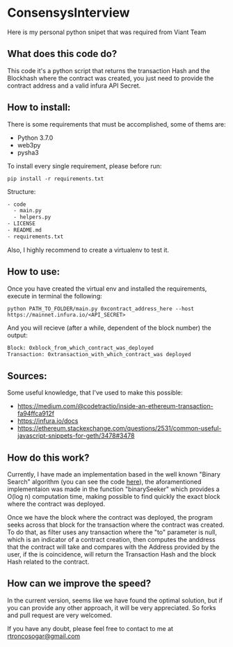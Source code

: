 # ConsensysInterview
Here is my personal python snipet that was required from Viant Team

## What does this code do?

This code it's a python script that returns the transaction Hash and the Blockhash where the contract was created, you just need to provide the contract address and a valid infura API Secret.

## How to install:

There is some requirements that must be accomplished, some of thems are:

 * Python 3.7.0
 * web3py
 * pysha3
 
To install every single requirement, please before run:
 
 `pip install -r requirements.txt` 
 
 Structure:
 ```bash
 - code
   - main.py
   - helpers.py
 - LICENSE
 - README.md
 - requirements.txt
 ```
 
 
 Also, I highly recommend to create a virtualenv to test it.
 
 ## How to use:
 
 Once you have created the virtual env and installed the requirements, execute in terminal the following:
 
 `python PATH_TO_FOLDER/main.py 0xcontract_address_here --host https://mainnet.infura.io/<API_SECRET>`
 
 And you will recieve (after a while, dependent of the block number) the output:
 
```bash 
Block: 0xblock_from_which_contract_was_deployed
Transaction: 0xtransaction_with_which_contract_was deployed
```
  
 ## Sources:
 Some useful knowledge, that I've used to make this possible:
 
 * https://medium.com/@codetractio/inside-an-ethereum-transaction-fa94ffca912f
 * https://infura.io/docs
 * https://ethereum.stackexchange.com/questions/2531/common-useful-javascript-snippets-for-geth/3478#3478
 
 ## How do this work?
 
 Currently, I have made an implementation based in the well known "Binary Search" algorithm (you can see the code [here](https://github.com/rtroncosogar/consensysInterview/blob/master/code/helpers.py)), the aforamentioned implementaion was made in the function "binarySeeker" which provides a O(log n) computation time, making possible to find quickly the exact block where the contract was deployed. 

Once we have the block where the contract was deployed, the program seeks across that block for the transaction where the contract was created. To do that, as filter uses any transaction where the "to" parameter is null, which is an indicator of a contract creation, then computes the anddress that the contract will take and compares with the Address provided by the user, if the is coincidence, will return the Transaction Hash and the block Hash related to the contract.

  ## How can we improve the speed?
 
 In the current version, seems like we have found the optimal solution, but if you can provide any other approach, it will be very appreciated. So forks and pull request are very welcomed.

 If you have any doubt, please feel free to contact to me at rtroncosogar@gmail.com
 